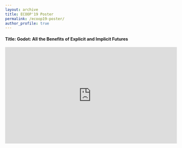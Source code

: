 ```yaml
---
layout: archive
title: ECOOP'19 Poster
permalink: /ecoop19-poster/
author_profile: true
---
```


#### Title: Godot: All the Benefits of Explicit and Implicit Futures

<iframe width="560" height="315" src="https://youtu.be/lODcqlx9vKs" frameborder="0" allow="accelerometer; autoplay; encrypted-media; gyroscope; picture-in-picture" allowfullscreen></iframe>
